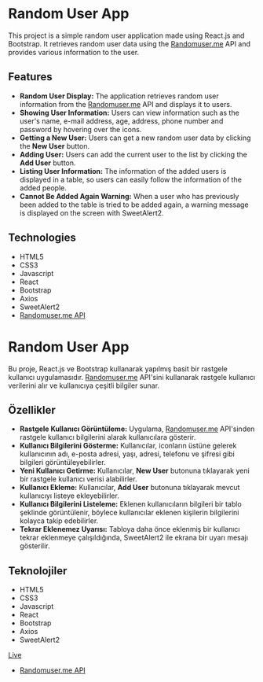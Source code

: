 # Random User App

This project is a simple random user application made using React.js and Bootstrap. It retrieves random user data using the [Randomuser.me](https://randomuser.me/) API and provides various information to the user.

## Features

- **Random User Display:** The application retrieves random user information from the [Randomuser.me](https://randomuser.me/) API and displays it to users.
- **Showing User Information:** Users can view information such as the user's name, e-mail address, age, address, phone number and password by hovering over the icons.
- **Getting a New User:** Users can get a new random user data by clicking the **New User** button.
- **Adding User:** Users can add the current user to the list by clicking the **Add User** button.
- **Listing User Information:** The information of the added users is displayed in a table, so users can easily follow the information of the added people.
- **Cannot Be Added Again Warning:** When a user who has previously been added to the table is tried to be added again, a warning message is displayed on the screen with SweetAlert2.

## Technologies

- HTML5
- CSS3
- Javascript
- React
- Bootstrap
- Axios
- SweetAlert2
- [Randomuser.me API](https://randomuser.me/)

# Random User App

Bu proje, React.js ve Bootstrap kullanarak yapılmış basit bir rastgele kullanıcı uygulamasıdır. [Randomuser.me](https://randomuser.me/) API'sini kullanarak rastgele kullanıcı verilerini alır ve kullanıcıya çeşitli bilgiler sunar.

## Özellikler

- **Rastgele Kullanıcı Görüntüleme:** Uygulama, [Randomuser.me](https://randomuser.me/) API'sinden rastgele kullanıcı bilgilerini alarak kullanıcılara gösterir.
- **Kullanıcı Bilgilerini Gösterme:** Kullanıcılar, iconların üstüne gelerek kullanıcının adı, e-posta adresi, yaşı, adresi, telefonu ve şifresi gibi bilgileri görüntüleyebilirler.
- **Yeni Kullanıcı Getirme:** Kullanıcılar, **New User** butonuna tıklayarak yeni bir rastgele kullanıcı verisi alabilirler.
- **Kullanıcı Ekleme:** Kullanıcılar, **Add User** butonuna tıklayarak mevcut kullanıcıyı listeye ekleyebilirler.
- **Kullanıcı Bilgilerini Listeleme:** Eklenen kullanıcıların bilgileri bir tablo şeklinde görüntülenir, böylece kullanıcılar eklenen kişilerin bilgilerini kolayca takip edebilirler.
- **Tekrar Eklenemez Uyarısı:** Tabloya daha önce eklenmiş bir kullanıcı tekrar eklenmeye çalışıldığında, SweetAlert2 ile ekrana bir uyarı mesajı gösterilir.

## Teknolojiler

- HTML5
- CSS3
- Javascript
- React
- Bootstrap
- Axios
- SweetAlert2

[Live](https://fy-random-user-app.netlify.app/)

- [Randomuser.me API](https://randomuser.me/)

